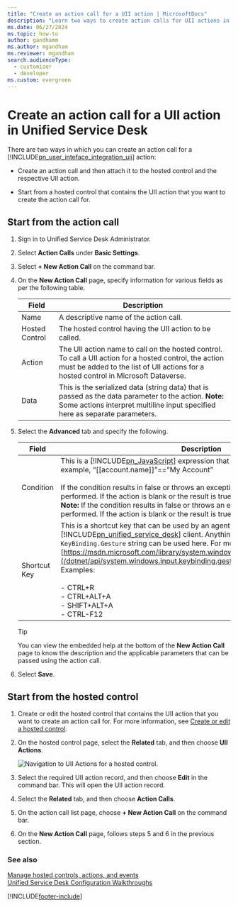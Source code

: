 ```yaml
---
title: "Create an action call for a UII action | MicrosoftDocs"
description: "Learn two ways to create action calls for UII actions in Unified Service Desk, either by beginning with the action call or with the hosted control."
ms.date: 06/27/2024
ms.topic: how-to
author: gandhamm
ms.author: mgandham
ms.reviewer: mgandham
search.audienceType: 
  - customizer
  - developer
ms.custom: evergreen
---
```

# Create an action call for a UII action in Unified Service Desk



There are two ways in which you can create an action call for a [!INCLUDE[pn_user_inteface_integration_uii](../includes/pn-user-interface-integration-uii.md)] action:  

-   Create an action call and then attach it to the hosted control and the respective UII action.  

-   Start from a hosted control that contains the UII action that you want to create the action call for.  

<a name="StartActionCall"></a>   
## Start from the action call  

1. Sign in to Unified Service Desk Administrator.
  
2. Select **Action Calls** under **Basic Settings**. 

3. Select **+ New Action Call** on the command bar.  

4. On the **New Action Call** page, specify information for various fields as per the following table.  


   |     Field      | Description |
   |----------------|------------------------------------------------------------|
   |      Name      | A descriptive name of the action call. |
   | Hosted Control | The hosted control having the UII action to be called. |
   |     Action     | The UII action name to call on the hosted control. To call a UII action for a hosted control, the action must be added to the list of UII actions for a hosted control in Microsoft Dataverse.|
   |      Data      | This is the serialized data (string data) that is passed as the data parameter to the action. **Note:**  Some actions interpret multiline input specified here as separate parameters. |

5. Select the **Advanced** tab and specify the following.

   |     Field      | Description |
   |----------------|------------------------------------------------------------|
   |   Condition    | This is a [!INCLUDE[pn_JavaScript](../includes/pn-javascript.md)] expression that should result in true or false. For example, “[[account.name]]”==”My Account”<br /><br /> If the condition results in false or throws an exception, the action won’t be performed. If the action is blank or the result is true, the action will be performed. **Note:**  If the condition results in false or throws an exception, the action won’t be performed. If the action is blank or the result is true, the action will be performed.               |
   |  Shortcut Key  | This is a shortcut key that can be used by an agent to run this action while within the [!INCLUDE[pn_unified_service_desk](../includes/pn-unified-service-desk.md)] client. Anything valid for the `KeyBinding.Gesture` string can be used here. For more information see: [https://msdn.microsoft.com/library/system.windows.input.keybinding.gesture.aspx](/dotnet/api/system.windows.input.keybinding.gesture).<br /><br /> Examples:<br /><br /> -   CTRL+R<br />-   CTRL+ALT+A<br />-   SHIFT+ALT+A<br />-   CTRL-F12 |

   > [!TIP]
   >  You can view the embedded help at the bottom of the **New Action Call** page to know the description and the applicable parameters that can be passed using the action call.  

6. Select **Save**.  

<a name="StartHostedControl"></a>   
## Start from the hosted control  

1. Create or edit the hosted control that contains the UII action that you want to create an action call for. For more information, see [Create or edit a hosted control](../unified-service-desk/create-edit-hosted-control.md).  

2. On the hosted control page, select the **Related** tab, and then choose **UII Actions**.  

   ![Navigation to UII Actions for a hosted control.](../unified-service-desk/media/usd-uii-actions-hosted-control.png "Navigation to UII Actions for a hosted control")  

3. Select the required UII action record, and then choose **Edit** in the command bar. This will open the UII action record.  

4. Select the **Related** tab, and then choose **Action Calls**.

5. On the action call list page, choose **+ New Action Call** on the command bar.  

6. On the **New Action Call** page, follows steps 5 and 6 in the previous section.  

### See also  
 [Manage hosted controls, actions, and events](../unified-service-desk/manage-hosted-controls-actions-events.md)   
 [Unified Service Desk Configuration Walkthroughs](../unified-service-desk/unified-service-desk-configuration-walkthroughs.md)  



[!INCLUDE[footer-include](../includes/footer-banner.md)]
